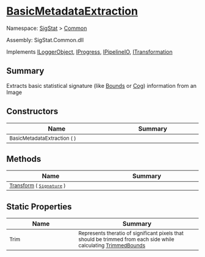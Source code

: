 # [BasicMetadataExtraction](./BasicMetadataExtraction.md)

Namespace: [SigStat]() > [Common](./README.md)

Assembly: SigStat.Common.dll

Implements [ILoggerObject](./ILoggerObject.md), [IProgress](./Helpers/IProgress.md), [IPipelineIO](./Pipeline/IPipelineIO.md), [ITransformation](./ITransformation.md)

## Summary
Extracts basic statistical signature (like [Bounds](../../docs/md/SigStat/Common/Features.md) or [Cog](../../docs/md/SigStat/Common/Features.md)) information from an Image

## Constructors

| Name<div><a href="#"><img width=400></a></div> | Summary<div><a href="#"><img width=475></a></div> | 
| --- | --- | 
| <sub>BasicMetadataExtraction (  )</sub> | <sub></sub> | 


## Methods

| Name<div><a href="#"><img width=400></a></div> | Summary<div><a href="#"><img width=475></a></div> | 
| --- | --- | 
| <sub>[Transform](./Methods/BasicMetadataExtraction--Transform.md) ( [`Signature`](./Signature.md) )</sub> | <sub></sub> | 


## Static Properties

| Name<div><a href="#"><img width=400></a></div> | Summary<div><a href="#"><img width=475></a></div> | 
| --- | --- | 
| <sub>Trim</sub> | <sub>Represents theratio of significant pixels that should be trimmed  from each side while calculating [TrimmedBounds](../../docs/md/SigStat/Common/Features.md)</sub> | 


